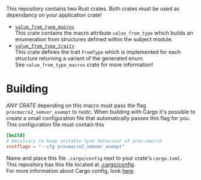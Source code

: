This repository contains two Rust crates. Both crates must be used as dependancy on your application crate!

- [`value_from_type_macros`](value_from_type_macros)  
    This crate contains the macro attribute `value_from_type` which builds an enumeration
    from structures defined within the subject module.
- [`value_from_type_traits`](value_from_type_traits)  
    This crate defines the trait `FromType` which is implemented for each structure returning
    a variant of the generated enum.  
    See `value_from_type_macros` crate for more information!

# Building

*ANY CRATE* depending on this macro must pass the flag `procmacro2_semver_exempt` to rustc.
When building with Cargo it's possible to create a small configuration file that automatically
passes this flag for you.  
This configuration file must contain this

```toml
[build]
# Necessary to keep unstable Span behaviour of proc-macro2
rustflags = "--cfg procmacro2_semver_exempt"
```

Name and place this file `.cargo/config` next to your crate's `cargo.toml`.  
This repository has this file located at [.cargo/config](.cargo/config).  
For more information about Cargo config, look [here](https://doc.rust-lang.org/cargo/reference/config.html).
